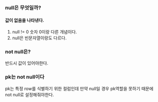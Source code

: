### null은 무엇일까?
#### 값이 없음을 나타낸다.
1. null != 0 
	숫자 0이랑 다른 개념이다.
2. null은 빈문자열이랑도 다르다.
### not null은? 
반드시 값이 있어야한다.

### pk는 not null이다
pk는 특정 row를 식별하기 위한 컬럼인데 만약 null일 경우 pk역할을 못하기 때문에 not null로 설정해줘야한다.